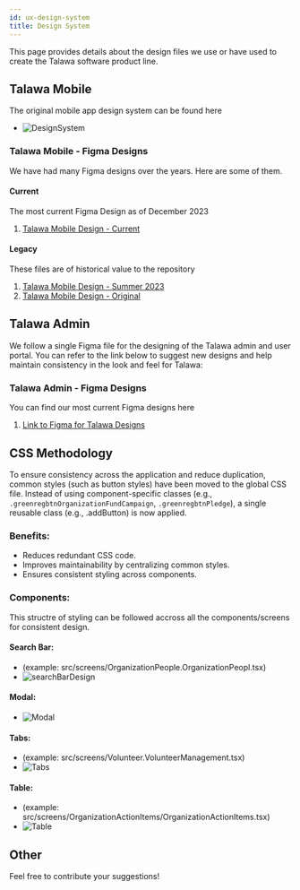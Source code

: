 ```yaml
---
id: ux-design-system
title: Design System
---
```

This page provides details about the design files we use or have used to create the Talawa software product line.

## Talawa Mobile

The original mobile app design system can be found here
- ![DesignSystem](/img/design_system.png)

### Talawa Mobile - Figma Designs
We have had many Figma designs over the years. Here are some of them.

#### Current
The most current Figma Design as of December 2023
1. [Talawa Mobile Design - Current](https://www.figma.com/file/AVpVQ7Cm7jNNeMtNWi6hc4/End-of-GSoC-2023?type=design&node-id=0%3A1&mode=design&t=hMb1a77x2Y7OEcKG-1)

#### Legacy

These files are of historical value to the repository

1. [Talawa Mobile Design - Summer 2023](https://www.figma.com/file/oWg3Y5InWmjVQV4KSvj8t7/GSoC-Designs?type=design&node-id=0-1&mode=design&t=zYS6ExtQ1hjUPOZo-0)
1. [Talawa Mobile Design - Original](https://www.figma.com/file/GdvI0NPxsIAwQwZ7txfuTF/Talwa-case-study?type=design&node-id=0-1&mode=design)

## Talawa Admin
We follow a single Figma file for the designing of the Talawa admin and user portal. You can refer to the link below to suggest new designs and help maintain consistency in the look and feel for Talawa:

### Talawa Admin - Figma Designs
You can find our most current Figma designs here
1. [Link to Figma for Talawa Designs](https://www.figma.com/file/WksD4uIa5sQJMIk3pR4l0c/Talawa-Design-System-(Official)?type=design&node-id=307%3A212&mode=dev)

## CSS Methodology
 To ensure consistency across the application and reduce duplication, common styles
 (such as button styles) have been moved to the global CSS file. Instead of using
 component-specific classes (e.g., `.greenregbtnOrganizationFundCampaign`, `.greenregbtnPledge`), a single reusable
 class (e.g., .addButton) is now applied.

### Benefits:
- Reduces redundant CSS code.
- Improves maintainability by centralizing common styles.
- Ensures consistent styling across components.

### Components:
This structre of styling can be followed accross all the components/screens for consistent design.

#### Search Bar:
- (example: src/screens/OrganizationPeople.OrganizationPeopl.tsx)
- ![searchBarDesign](/img/markdown/ui-ux/searchBarDesign.png)

#### Modal:
- ![Modal](/img/markdown/ui-ux/modal.png)

#### Tabs:
- (example: src/screens/Volunteer.VolunteerManagement.tsx)
- ![Tabs](/img/markdown/ui-ux/tabs.png)

#### Table:
- (example: src/screens/OrganizationActionItems/OrganizationActionItems.tsx)
- ![Table](/img/markdown/ui-ux/table.png)

## Other
Feel free to contribute your suggestions!

